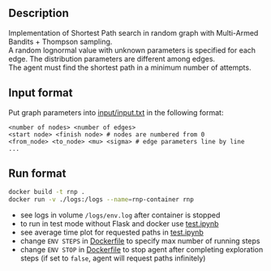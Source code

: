 ## Description
Implementation of Shortest Path search in random graph with Multi-Armed Bandits + Thompson sampling.\
A random lognormal value with unknown parameters is specified for each edge. The distribution parameters are different among edges.\
The agent must find the shortest path in a minimum number of attempts.

## Input format
Put graph parameters into [input/input.txt](input/input.txt) in the following format:
```
<number of nodes> <number of edges>
<start node> <finish node> # nodes are numbered from 0
<from_node> <to_node> <mu> <sigma> # edge parameters line by line
...
```

## Run format
```sh
docker build -t rnp .
docker run -v ./logs:/logs --name=rnp-container rnp
```
- see logs in volume `/logs/env.log` after container is stopped
- to run in test mode without Flask and docker use [test.ipynb](notebooks/test.ipynb)
- see average time plot for requested paths in [test.ipynb](notebooks/test.ipynb)
- change `ENV STEPS` in [Dockerfile](./Dockerfile#L15) to specify max number of running steps 
- change `ENV STOP` in [Dockerfile](./Dockerfile#L14) to stop agent after completing exploration steps (if set to `false`, agent will request paths infinitely) 

